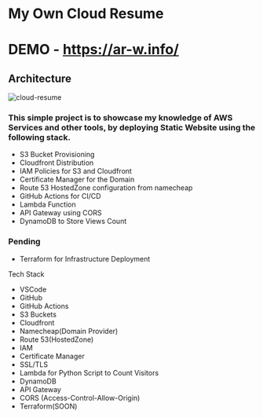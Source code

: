 # My Own Cloud Resume
# DEMO - https://ar-w.info/

## Architecture

![cloud-resume](https://github.com/nicetry001/cloud-resume/assets/85026477/a17fed9e-ece1-447c-b076-e14dad91b55f)


### This simple project is to showcase my knowledge of AWS Services and other tools, by deploying Static Website using the following stack.

- S3 Bucket Provisioning
- Cloudfront Distribution
- IAM Policies for S3 and Cloudfront
- Certificate Manager for the Domain
- Route 53 HostedZone configuration from namecheap
- GitHub Actions for CI/CD
- Lambda Function
- API Gateway using CORS
- DynamoDB to Store Views Count

### Pending

- Terraform for Infrastructure Deployment


Tech Stack

- VSCode
- GitHub
- GitHub Actions
- S3 Buckets
- Cloudfront
- Namecheap(Domain Provider)
- Route 53(HostedZone)
- IAM
- Certificate Manager
- SSL/TLS
- Lambda for Python Script to Count Visitors
- DynamoDB
- API Gateway
- CORS (Access-Control-Allow-Origin)
- Terraform(SOON)


